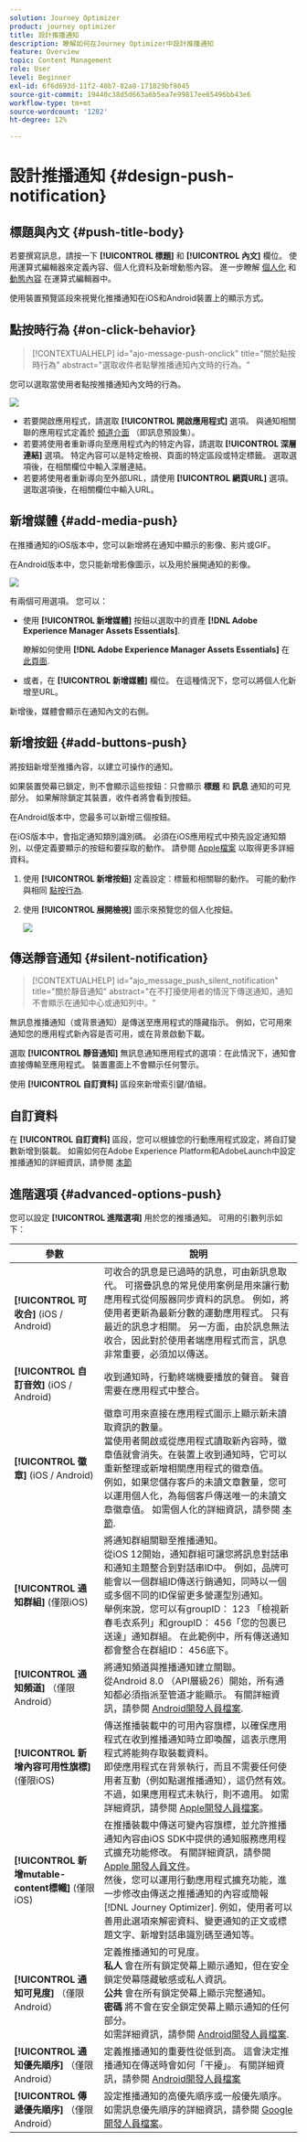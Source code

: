 ```yaml
---
solution: Journey Optimizer
product: journey optimizer
title: 設計推播通知
description: 瞭解如何在Journey Optimizer中設計推播通知
feature: Overview
topic: Content Management
role: User
level: Beginner
exl-id: 6f6d693d-11f2-48b7-82a8-171829bf8045
source-git-commit: 19440c38d5d663a6b5ea7e99817ee65496bb43e6
workflow-type: tm+mt
source-wordcount: '1282'
ht-degree: 12%

---
```


# 設計推播通知 {#design-push-notification}

## 標題與內文 {#push-title-body}

若要撰寫訊息，請按一下 **[!UICONTROL 標題]** 和 **[!UICONTROL 內文]** 欄位。 使用運算式編輯器來定義內容、個人化資料及新增動態內容。 進一步瞭解 [個人化](../personalization/personalize.md) 和 [動態內容](../personalization/get-started-dynamic-content.md) 在運算式編輯器中。

使用裝置預覽區段來視覺化推播通知在iOS和Android裝置上的顯示方式。

## 點按時行為 {#on-click-behavior}

>[!CONTEXTUALHELP]
>id="ajo-message-push-onclick"
>title="關於點按時行為"
>abstract="選取收件者點擊推播通知內文時的行為。"

您可以選取當使用者點按推播通知內文時的行為。

![](assets/title-body-push.png)

* 若要開啟應用程式，請選取 **[!UICONTROL 開啟應用程式]** 選項。 與通知相關聯的應用程式定義於 [頻道介面](../configuration/channel-surfaces.md) （即訊息預設集）。
* 若要將使用者重新導向至應用程式內的特定內容，請選取 **[!UICONTROL 深層連結]** 選項。  特定內容可以是特定檢視、頁面的特定區段或特定標籤。 選取選項後，在相關欄位中輸入深層連結。
* 若要將使用者重新導向至外部URL，請使用 **[!UICONTROL 網頁URL]** 選項。 選取選項後，在相關欄位中輸入URL。

## 新增媒體 {#add-media-push}

在推播通知的iOS版本中，您可以新增將在通知中顯示的影像、影片或GIF。

在Android版本中，您只能新增影像圖示，以及用於展開通知的影像。

![](assets/push-config-add-media.png)

有兩個可用選項。 您可以：

* 使用 **[!UICONTROL 新增媒體]** 按鈕以選取中的資產 **[!DNL Adobe Experience Manager Assets Essentials]**.

  瞭解如何使用 **[!DNL Adobe Experience Manager Assets Essentials]** 在 [此頁面](../content-management/assets-essentials.md).

* 或者，在 **[!UICONTROL 新增媒體]** 欄位。 在這種情況下，您可以將個人化新增至URL。

新增後，媒體會顯示在通知內文的右側。

## 新增按鈕 {#add-buttons-push}

將按鈕新增至推播內容，以建立可操作的通知。

如果裝置熒幕已鎖定，則不會顯示這些按鈕：只會顯示 **標題** 和 **訊息** 通知的可見部分。 如果解除鎖定其裝置，收件者將會看到按鈕。

在Android版本中，您最多可以新增三個按鈕。

在iOS版本中，會指定通知類別識別碼。 必須在iOS應用程式中預先設定通知類別，以便定義要顯示的按鈕和要採取的動作。 請參閱 [Apple檔案](https://developer.apple.com/documentation/usernotifications/declaring_your_actionable_notification_types) 以取得更多詳細資料。

1. 使用 **[!UICONTROL 新增按鈕]** 定義設定：標籤和相關聯的動作。 可能的動作與相同 [點按行為](#on-click-behavior).

1. 使用 **[!UICONTROL 展開檢視]** 圖示來預覽您的個人化按鈕。

   ![](assets/push_buttons.png)

## 傳送靜音通知 {#silent-notification}

>[!CONTEXTUALHELP]
>id="ajo_message_push_silent_notification"
>title="關於靜音通知"
>abstract="在不打擾使用者的情況下傳送通知，通知不會顯示在通知中心或通知列中。"

無訊息推播通知（或背景通知）是傳送至應用程式的隱藏指示。 例如，它可用來通知您的應用程式新內容是否可用，或在背景啟動下載。

選取 **[!UICONTROL 靜音通知]** 無訊息通知應用程式的選項：在此情況下，通知會直接傳輸至應用程式。 裝置畫面上不會顯示任何警示。

使用 **[!UICONTROL 自訂資料]** 區段來新增索引鍵/值組。

## 自訂資料

在 **[!UICONTROL 自訂資料]** 區段，您可以根據您的行動應用程式設定，將自訂變數新增到裝載。 如需如何在Adobe Experience Platform和AdobeLaunch中設定推播通知的詳細資訊，請參閱 [本節](push-gs.md)

## 進階選項 {#advanced-options-push}

您可以設定 **[!UICONTROL 進階選項]** 用於您的推播通知。 可用的引數列示如下：

| 參數 | 說明 |
|---------|---------|
| **[!UICONTROL 可收合]** (iOS / Android) | 可收合的訊息是已過時的訊息，可由新訊息取代。 可摺疊訊息的常見使用案例是用來讓行動應用程式從伺服器同步資料的訊息。 例如，將使用者更新為最新分數的運動應用程式。 只有最近的訊息才相關。 另一方面，由於訊息無法收合，因此對於使用者端應用程式而言，訊息非常重要，必須加以傳送。 |
| **[!UICONTROL 自訂音效]** (iOS / Android) | 收到通知時，行動終端機要播放的聲音。 聲音需要在應用程式中整合。 |
| **[!UICONTROL 徽章]** (iOS / Android) | 徽章可用來直接在應用程式圖示上顯示新未讀取資訊的數量。<br/>當使用者開啟或從應用程式讀取新內容時，徽章值就會消失。在裝置上收到通知時，它可以重新整理或新增相關應用程式的徽章值。<br/>例如，如果您儲存客戶的未讀文章數量，您可以運用個人化，為每個客戶傳送唯一的未讀文章徽章值。 如需個人化的詳細資訊，請參閱 [本節](../personalization/personalize.md). |
| **[!UICONTROL 通知群組]**  (僅限iOS) | 將通知群組關聯至推播通知。<br/>從iOS 12開始，通知群組可讓您將訊息對話串和通知主題整合到對話串ID中。 例如，品牌可能會以一個群組ID傳送行銷通知，同時以一個或多個不同的ID保留更多營運型別通知。<br/>舉例來說，您可以有groupID： 123 「檢視新春毛衣系列」和groupID： 456「您的包裹已送達」通知群組。 在此範例中，所有傳送通知都會整合在群組ID： 456底下。 |
| **[!UICONTROL 通知頻道]** （僅限Android） | 將通知頻道與推播通知建立關聯。<br/>從Android 8.0 （API層級26）開始，所有通知都必須指派至管道才能顯示。 有關詳細資訊，請參閱 [Android開發人員檔案](https://developer.android.com/guide/topics/ui/notifiers/notifications#ManageChannels). |
| **[!UICONTROL 新增內容可用性旗標]** (僅限iOS) | 傳送推播裝載中的可用內容旗標，以確保應用程式在收到推播通知時立即喚醒，這表示應用程式將能夠存取裝載資料。<br/> 即使應用程式在背景執行，而且不需要任何使用者互動（例如點選推播通知），這仍然有效。不過，如果應用程式未執行，則不適用。 如需詳細資訊，請參閱 [Apple開發人員檔案](https://developer.apple.com/library/content/documentation/NetworkingInternet/Conceptual/RemoteNotificationsPG/CreatingtheNotificationPayload.html)。 |
| **[!UICONTROL 新增mutable-content標幟]** (僅限iOS) | 在推播裝載中傳送可變內容旗標，並允許推播通知內容由iOS SDK中提供的通知服務應用程式擴充功能修改。 有關詳細資訊，請參閱 [Apple 開發人員文件](https://developer.apple.com/library/content/documentation/NetworkingInternet/Conceptual/RemoteNotificationsPG/ModifyingNotifications.html)。<br/>然後，您可以運用行動應用程式擴充功能，進一步修改由傳送之推播通知的內容或簡報 [!DNL Journey Optimizer]. 例如，使用者可以善用此選項來解密資料、變更通知的正文或標題文字、新增對話串識別碼至通知等。 |
| **[!UICONTROL 通知可見度]** （僅限Android） | 定義推播通知的可見度。 <br/><b>私人</b> 會在所有鎖定熒幕上顯示通知，但在安全鎖定熒幕隱藏敏感或私人資訊。 <br/><b>公共</b> 會在所有鎖定熒幕上顯示完整通知。 <br/><b>密碼</b> 將不會在安全鎖定熒幕上顯示通知的任何部分。 <br/>如需詳細資訊，請參閱 [Android開發人員檔案](https://developer.android.com/reference/android/app/Notification). |
| **[!UICONTROL 通知優先順序]** （僅限Android） | 定義推播通知的重要性從低到高。 這會決定推播通知在傳送時會如何「干擾」。 有關詳細資訊，請參閱 [Android開發人員檔案](https://developer.android.com/guide/topics/ui/notifiers/notifications#importance) |
| **[!UICONTROL 傳遞優先順序]** （僅限Android） | 設定推播通知的高優先順序或一般優先順序。 如需訊息優先順序的詳細資訊，請參閱 [Google 開發人員檔案](https://firebase.google.com/docs/cloud-messaging/concept-options#setting-the-priority-of-a-message)。 |
